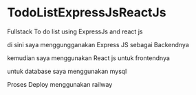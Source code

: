 # TodoListExpressJsReactJs
Fullstack To do list using ExpressJs and react js

di sini saya menggungganakan Express JS sebagai Backendnya

kemudian saya menggunakan React js untuk frontendnya

untuk database saya menggunakan mysql  

Proses Deploy menggunakan railway
